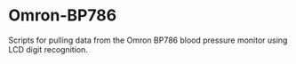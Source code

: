 # Omron-BP786
Scripts for pulling data from the Omron BP786 blood pressure monitor using LCD digit recognition.
